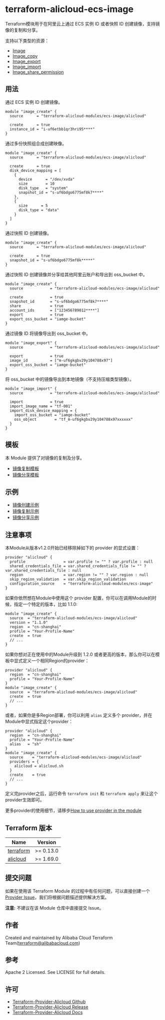 terraform-alicloud-ecs-image
============================

Terraform模块用于在阿里云上通过 ECS 实例 ID 或者快照 ID 创建镜像，支持镜像的复制和分享。

支持以下类型的资源：

* [Image](https://www.terraform.io/docs/providers/alicloud/r/image.html)
* [Image_copy](https://www.terraform.io/docs/providers/alicloud/r/image_copy.html)
* [Image_export](https://www.terraform.io/docs/providers/alicloud/r/image_export.html)
* [Image_import](https://www.terraform.io/docs/providers/alicloud/r/image_import.html)
* [Image_share_permission](https://www.terraform.io/docs/providers/alicloud/r/image_share_permission.html)

## 用法

通过 ECS 实例 ID 创建镜像。

```hcl
module "image_create" {
  source      = "terraform-alicloud-modules/ecs-image/alicloud"

  create      = true
  instance_id = "i-uf6etbb1qr3hri95****"
}
```

通过多份快照组合成创建映像。

```hcl
module "image_create" {
  source      = "terraform-alicloud-modules/ecs-image/alicloud"

  create      = true
  disk_device_mapping = [
    {
      device      = "/dev/xvda"
      size        = 10
      disk_type   = "system"
      snapshot_id = "s-uf6bdgo6775mf8k7****"
    },
    {
      size      = 5
      disk_type = "data"
    }
  ]
}
```

通过快照 ID 创建镜像。

```hcl
module "image_create" {
  source      = "terraform-alicloud-modules/ecs-image/alicloud"

  create      = true
  snapshot_id = "s-uf6bdgo6775mf8k*****"
}
```

通过快照 ID 创建镜像并分享给其他阿里云账户和导出到 oss_bucket 中。

```hcl
module "image_create" {
  source            = "terraform-alicloud-modules/ecs-image/alicloud"

  create            = true
  snapshot_id       = "s-uf6bdgo6775mf8k7****"
  share             = true
  account_ids       = ["123456789012****"]
  export            = true
  export_oss_bucket = "iamge-bucket"
}
```

通过镜像 ID 将镜像导出到 oss_bucket 中。

```hcl
module "image_export" {
  source            = "terraform-alicloud-modules/ecs-image/alicloud"

  export            = true
  image_id          = ["m-uf6gkgbv29y104788x97"]
  export_oss_bucket = "iamge-bucket"
}
```

将 oss_bucket 中的镜像导出到本地镜像（不支持压缩类型镜像）。

```hcl
module "image_import" {
  source            = "terraform-alicloud-modules/ecs-image/alicloud"

  import            = true
  import_image_name = "tf-001"
  import_disk_device_mapping = {
    import_oss_bucket = "iamge-bucket"
    oss_object        = "tf_m-uf6gkgbv29y104788x97xxxxxx"
  }
}
```

## 模板

本 Module 提供了对镜像的复制及分享。

* [镜像复制模板](https://github.com/terraform-alicloud-modules/terraform-alicloud-ecs-image/tree/master/modules/image-copy)
* [镜像分享模板](https://github.com/terraform-alicloud-modules/terraform-alicloud-ecs-image/tree/master/modules/image-share-permission)


## 示例

* [镜像创建示例](https://github.com/terraform-alicloud-modules/terraform-alicloud-ecs-image/tree/master/examples/image-create)
* [镜像复制示例](https://github.com/terraform-alicloud-modules/terraform-alicloud-ecs-image/tree/master/examples/image-copy)
* [镜像分享示例](https://github.com/terraform-alicloud-modules/terraform-alicloud-ecs-image/tree/master/examples/image-share-permission)


## 注意事项
本Module从版本v1.2.0开始已经移除掉如下的 provider 的显式设置：

```hcl
provider "alicloud" {
  profile                 = var.profile != "" ? var.profile : null
  shared_credentials_file = var.shared_credentials_file != "" ? var.shared_credentials_file : null
  region                  = var.region != "" ? var.region : null
  skip_region_validation  = var.skip_region_validation
  configuration_source    = "terraform-alicloud-modules/ecs-image"
}
```

如果你依然想在Module中使用这个 provider 配置，你可以在调用Module的时候，指定一个特定的版本，比如 1.1.0:

```hcl
module "image_create" {
  source  = "terraform-alicloud-modules/ecs-image/alicloud"
  version = "1.1.0"
  region  = "cn-shanghai"
  profile = "Your-Profile-Name"
  create  = true
  // ...
}
```

如果你想对正在使用中的Module升级到 1.2.0 或者更高的版本，那么你可以在模板中显式定义一个相同Region的provider：
```hcl
provider "alicloud" {
  region  = "cn-shanghai"
  profile = "Your-Profile-Name"
}
module "image_create" {
  source  = "terraform-alicloud-modules/ecs-image/alicloud"
  create  = true
  // ...
}
```
或者，如果你是多Region部署，你可以利用 `alias` 定义多个 provider，并在Module中显式指定这个provider：

```hcl
provider "alicloud" {
  region  = "cn-shanghai"
  profile = "Your-Profile-Name"
  alias   = "sh"
}
module "image_create" {
  source    = "terraform-alicloud-modules/ecs-image/alicloud"
  providers = {
    alicloud = alicloud.sh
  }
  create    = true
  // ...
}
```

定义完provider之后，运行命令 `terraform init` 和 `terraform apply` 来让这个provider生效即可。

更多provider的使用细节，请移步[How to use provider in the module](https://www.terraform.io/docs/language/modules/develop/providers.html#passing-providers-explicitly)

## Terraform 版本

| Name | Version |
|------|---------|
| <a name="requirement_terraform"></a> [terraform](#requirement\_terraform) | >= 0.13.0 |
| <a name="requirement_alicloud"></a> [alicloud](#requirement\_alicloud) | >= 1.69.0 |

提交问题
-------
如果在使用该 Terraform Module 的过程中有任何问题，可以直接创建一个 [Provider Issue](https://github.com/terraform-providers/terraform-provider-alicloud/issues/new)，我们将根据问题描述提供解决方案。

**注意:** 不建议在该 Module 仓库中直接提交 Issue。

作者
-------
Created and maintained by Alibaba Cloud Terraform Team(terraform@alibabacloud.com)

参考
----
Apache 2 Licensed. See LICENSE for full details.

许可
---------
* [Terraform-Provider-Alicloud Github](https://github.com/terraform-providers/terraform-provider-alicloud)
* [Terraform-Provider-Alicloud Release](https://releases.hashicorp.com/terraform-provider-alicloud/)
* [Terraform-Provider-Alicloud Docs](https://www.terraform.io/docs/providers/alicloud/index.html)